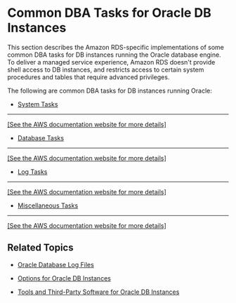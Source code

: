 # Common DBA Tasks for Oracle DB Instances<a name="Appendix.Oracle.CommonDBATasks"></a>

This section describes the Amazon RDS\-specific implementations of some common DBA tasks for DB instances running the Oracle database engine\. To deliver a managed service experience, Amazon RDS doesn't provide shell access to DB instances, and restricts access to certain system procedures and tables that require advanced privileges\. 

The following are common DBA tasks for DB instances running Oracle:

+ [System Tasks](Appendix.Oracle.CommonDBATasks.System.md)  
****    
[\[See the AWS documentation website for more details\]](http://docs.aws.amazon.com/AmazonRDS/latest/UserGuide/Appendix.Oracle.CommonDBATasks.html)

+ [Database Tasks](Appendix.Oracle.CommonDBATasks.Database.md)  
****    
[\[See the AWS documentation website for more details\]](http://docs.aws.amazon.com/AmazonRDS/latest/UserGuide/Appendix.Oracle.CommonDBATasks.html)

+ [Log Tasks](Appendix.Oracle.CommonDBATasks.Log.md)  
****    
[\[See the AWS documentation website for more details\]](http://docs.aws.amazon.com/AmazonRDS/latest/UserGuide/Appendix.Oracle.CommonDBATasks.html)

+ [Miscellaneous Tasks](Appendix.Oracle.CommonDBATasks.Misc.md)  
****    
[\[See the AWS documentation website for more details\]](http://docs.aws.amazon.com/AmazonRDS/latest/UserGuide/Appendix.Oracle.CommonDBATasks.html)

## Related Topics<a name="Appendix.Oracle.CommonDBATasks.Related"></a>

+ [Oracle Database Log Files](USER_LogAccess.Concepts.Oracle.md)

+ [Options for Oracle DB Instances](Appendix.Oracle.Options.md)

+ [Tools and Third\-Party Software for Oracle DB Instances](Oracle.Resources.md)